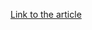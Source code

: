 [Link to the article](https://zscaler.de/blogs/research/android-marcher-continuously-evolving-mobile-malware)
